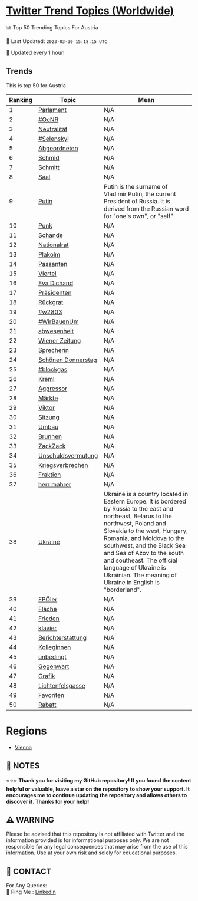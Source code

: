 [Twitter Trend Topics (Worldwide)](https://github.com/ErcinDedeoglu/Twitter-Trend-Topics)
==========


📊 Top 50 Trending Topics For Austria

📆 Last Updated: `2023-03-30 15:18:15 UTC`

🔧 Updated every 1 hour!


## Trends

This is top 50 for Austria

| Ranking | Topic | Mean |
| ------- | ------------ | ------------ |
| 1 | [Parlament](http://twitter.com/search?q=Parlament) | N/A |
| 2 | [#OeNR](http://twitter.com/search?q=%23OeNR) | N/A |
| 3 | [Neutralität](http://twitter.com/search?q=Neutralit%c3%a4t) | N/A |
| 4 | [#Selenskyj](http://twitter.com/search?q=%23Selenskyj) | N/A |
| 5 | [Abgeordneten](http://twitter.com/search?q=Abgeordneten) | N/A |
| 6 | [Schmid](http://twitter.com/search?q=Schmid) | N/A |
| 7 | [Schmitt](http://twitter.com/search?q=Schmitt) | N/A |
| 8 | [Saal](http://twitter.com/search?q=Saal) | N/A |
| 9 | [Putin](http://twitter.com/search?q=Putin) | Putin is the surname of Vladimir Putin, the current President of Russia. It is derived from the Russian word for "one's own", or "self". |
| 10 | [Punk](http://twitter.com/search?q=Punk) | N/A |
| 11 | [Schande](http://twitter.com/search?q=Schande) | N/A |
| 12 | [Nationalrat](http://twitter.com/search?q=Nationalrat) | N/A |
| 13 | [Plakolm](http://twitter.com/search?q=Plakolm) | N/A |
| 14 | [Passanten](http://twitter.com/search?q=Passanten) | N/A |
| 15 | [Viertel](http://twitter.com/search?q=Viertel) | N/A |
| 16 | [Eva Dichand](http://twitter.com/search?q=Eva+Dichand) | N/A |
| 17 | [Präsidenten](http://twitter.com/search?q=Pr%c3%a4sidenten) | N/A |
| 18 | [Rückgrat](http://twitter.com/search?q=R%c3%bcckgrat) | N/A |
| 19 | [#w2803](http://twitter.com/search?q=%23w2803) | N/A |
| 20 | [#WirBauenUm](http://twitter.com/search?q=%23WirBauenUm) | N/A |
| 21 | [abwesenheit](http://twitter.com/search?q=abwesenheit) | N/A |
| 22 | [Wiener Zeitung](http://twitter.com/search?q=Wiener+Zeitung) | N/A |
| 23 | [Sprecherin](http://twitter.com/search?q=Sprecherin) | N/A |
| 24 | [Schönen Donnerstag](http://twitter.com/search?q=Sch%c3%b6nen+Donnerstag) | N/A |
| 25 | [#blockgas](http://twitter.com/search?q=%23blockgas) | N/A |
| 26 | [Kreml](http://twitter.com/search?q=Kreml) | N/A |
| 27 | [Aggressor](http://twitter.com/search?q=Aggressor) | N/A |
| 28 | [Märkte](http://twitter.com/search?q=M%c3%a4rkte) | N/A |
| 29 | [Viktor](http://twitter.com/search?q=Viktor) | N/A |
| 30 | [Sitzung](http://twitter.com/search?q=Sitzung) | N/A |
| 31 | [Umbau](http://twitter.com/search?q=Umbau) | N/A |
| 32 | [Brunnen](http://twitter.com/search?q=Brunnen) | N/A |
| 33 | [ZackZack](http://twitter.com/search?q=ZackZack) | N/A |
| 34 | [Unschuldsvermutung](http://twitter.com/search?q=Unschuldsvermutung) | N/A |
| 35 | [Kriegsverbrechen](http://twitter.com/search?q=Kriegsverbrechen) | N/A |
| 36 | [Fraktion](http://twitter.com/search?q=Fraktion) | N/A |
| 37 | [herr mahrer](http://twitter.com/search?q=herr+mahrer) | N/A |
| 38 | [Ukraine](http://twitter.com/search?q=Ukraine) | Ukraine is a country located in Eastern Europe. It is bordered by Russia to the east and northeast, Belarus to the northwest, Poland and Slovakia to the west, Hungary, Romania, and Moldova to the southwest, and the Black Sea and Sea of Azov to the south and southeast. The official language of Ukraine is Ukrainian. The meaning of Ukraine in English is "borderland". |
| 39 | [FPÖler](http://twitter.com/search?q=FP%c3%96ler) | N/A |
| 40 | [Fläche](http://twitter.com/search?q=Fl%c3%a4che) | N/A |
| 41 | [Frieden](http://twitter.com/search?q=Frieden) | N/A |
| 42 | [klavier](http://twitter.com/search?q=klavier) | N/A |
| 43 | [Berichterstattung](http://twitter.com/search?q=Berichterstattung) | N/A |
| 44 | [Kolleginnen](http://twitter.com/search?q=Kolleginnen) | N/A |
| 45 | [unbedingt](http://twitter.com/search?q=unbedingt) | N/A |
| 46 | [Gegenwart](http://twitter.com/search?q=Gegenwart) | N/A |
| 47 | [Grafik](http://twitter.com/search?q=Grafik) | N/A |
| 48 | [Lichtenfelsgasse](http://twitter.com/search?q=Lichtenfelsgasse) | N/A |
| 49 | [Favoriten](http://twitter.com/search?q=Favoriten) | N/A |
| 50 | [Rabatt](http://twitter.com/search?q=Rabatt) | N/A |



# Regions

* [Vienna](</Austria/Vienna.md>)



## 📝 NOTES

⭐⭐⭐ **Thank you for visiting my GitHub repository! If you found the content helpful or valuable, leave a star on the repository to show your support. It encourages me to continue updating the repository and allows others to discover it. Thanks for your help!**


## ⚠️ WARNING

Please be advised that this repository is not affiliated with Twitter and the information provided is for informational purposes only. We are not responsible for any legal consequences that may arise from the use of this information. Use at your own risk and solely for educational purposes.


## 📨 CONTACT

 For Any Queries:  
            🏓 Ping Me : [LinkedIn](https://www.linkedin.com/in/ercindedeoglu/)
